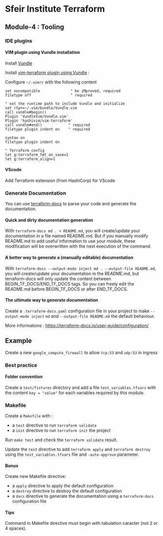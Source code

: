 # Sfeir Institute Terraform

## Module-4 : Tooling

### IDE plugins

#### VIM plugin using Vundle installation

Install [Vundle](https://github.com/VundleVim/Vundle.vim)

Install [vim-terraform plugin using Vundle](https://vimawesome.com/plugin/vim-terraform-state-of-grace) :

Configure `~/.vimrc` with the following content

```text
set nocompatible              " be iMproved, required
filetype off                  " required

" set the runtime path to include Vundle and initialize
set rtp+=~/.vim/bundle/Vundle.vim
call vundle#begin()
Plugin 'VundleVim/Vundle.vim'
Plugin 'hashivim/vim-terraform'
call vundle#end()            " required
filetype plugin indent on    " required

syntax on
filetype plugin indent on

" Terraform config
let g:terraform_fmt_on_save=1
let g:terraform_align=1
```

#### VScode

Add Terraform extension (from HashiCorp) for VScode

### Generate Documentation

You can use [terraform-docs](https://github.com/terraform-docs/terraform-docs) to parse your code and generate the documentation.

#### Quick and dirty documentation generation

With `terraform-docs md . > README.md`, you will create/update your documentation in a file named README.md. But if you manually modify README.md to add useful information to use your module, these modification will be overwritten with the next execution of the command. 

#### A better way to generate a (manually editable) documentation

With `terraform-docs --output-mode inject md . --output-file README.md`, you will create/update your documentation in the README.md, but terraform-docs will only update the content between BEGIN_TF_DOCS/END_TF_DOCS tags. So you can freely edit the README.md before BEGIN_TF_DOCS or after END_TF_DOCS.

#### The ultimate way to generate documentation

Create a `.terraform-docs.yaml` configuration file in your project to make `--output-mode inject` `md` and `--output-file README.md` the default behaviour.

More informations : https://terraform-docs.io/user-guide/configuration/

## Example

Create a new `google_compute_firewall` to allow `tcp:53` and `udp:53` in ingress

### Best practice

#### Folder convention

Create a `test/fixtures` directory and add a file `test_variables.tfvars` with the content `key = "value"` for each variables required by this module.

### Makefile

Create a `Makefile` with :

* a `test` directive to run `terraform validate`
* a `init` directive to run `terraform init` the project

Run `make test` and check the `terraform validate` result.

Update the `test` directive to add `terraform apply` and `terraform destroy` using the `test_variables.tfvars` file and `-auto-approve` parameter.

#### Bonus

Create new Makefile directive:

* a `apply` directive to apply the default configuration
* a `destroy` directive to destroy the default configuration
* a `docs` directive to generate the documentation using a `terraform-docs` configuration file

#### Tips

Command in Makefile directive must begin with tabulation caracter (not 2 or 4 spaces).